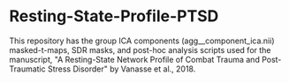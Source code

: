 # Resting-State-Profile-PTSD

This repository has the group ICA components (agg__component_ica.nii) masked-t-maps, SDR 
masks, and post-hoc analysis scripts used for the manuscript, 
"A Resting-State Network Profile of Combat Trauma and Post-Traumatic Stress Disorder" by 
Vanasse et al., 2018.
